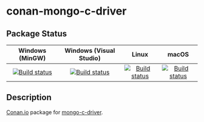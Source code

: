 # conan-mongo-c-driver

## Package Status

| Windows (MinGW) | Windows (Visual Studio) | Linux | macOS |
|:---------------:|:-----------------------:|:-----:|:-----:|
|[![Build status](https://ci.appveyor.com/api/projects/status/im742wjtr3nctv55/branch/testing%2F1.17.2?svg=true)](https://ci.appveyor.com/project/SpaceIm/conan-mongo-c-driver)|[![Build status](https://github.com/SpaceIm/conan-mongo-c-driver/workflows/.github/workflows/windows.yml/badge.svg?branch=testing%2F1.17.2)](https://github.com/SpaceIm/conan-mongo-c-driver/actions/workflows/windows.yml?query=branch%3Atesting%2F1.17.2)|[![Build status](https://github.com/SpaceIm/conan-mongo-c-driver/workflows/.github/workflows/linux.yml/badge.svg?branch=testing%2F1.17.2)](https://github.com/SpaceIm/conan-mongo-c-driver/actions/workflows/linux.yml?query=branch%3Atesting%2F1.17.2)|[![Build status](https://github.com/SpaceIm/conan-mongo-c-driver/workflows/.github/workflows/macos.yml/badge.svg?branch=testing%2F1.17.2)](https://github.com/SpaceIm/conan-mongo-c-driver/actions/workflows/macos.yml?query=branch%3Atesting%2F1.17.2)|

## Description

[Conan.io](https://conan.io) package for [mongo-c-driver](https://github.com/mongodb/mongo-c-driver).
